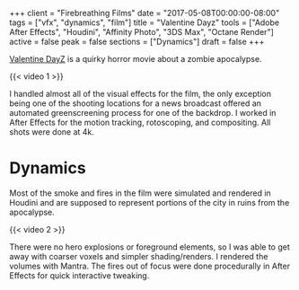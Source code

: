 +++
client = "Firebreathing Films"
date = "2017-05-08T00:00:00-08:00"
tags = ["vfx", "dynamics", "film"]
title = "Valentine Dayz"
tools = ["Adobe After Effects", "Houdini", "Affinity Photo", "3DS Max", "Octane Render"]
active = false
peak = false
sections = ["Dynamics"]
draft = false
+++

[Valentine DayZ](http://www.imdb.com/title/tt5950092/) is a quirky horror movie about a zombie apocalypse.

{{< video 1 >}}

I handled almost all of the visual effects for the film, the only exception being one of the shooting locations for a news broadcast offered an automated greenscreening process for one of the backdrop. I worked in After Effects for the motion tracking, rotoscoping, and compositing. All shots were done at 4k.

# Dynamics
Most of the smoke and fires in the film were simulated and rendered in Houdini and are supposed to represent portions of the city in ruins from the apocalypse.

{{< video 2 >}}

There were no hero explosions or foreground elements, so I was able to get away with coarser voxels and simpler shading/renders. I rendered the volumes with Mantra. The fires out of focus were done procedurally in After Effects for quick interactive tweaking.
